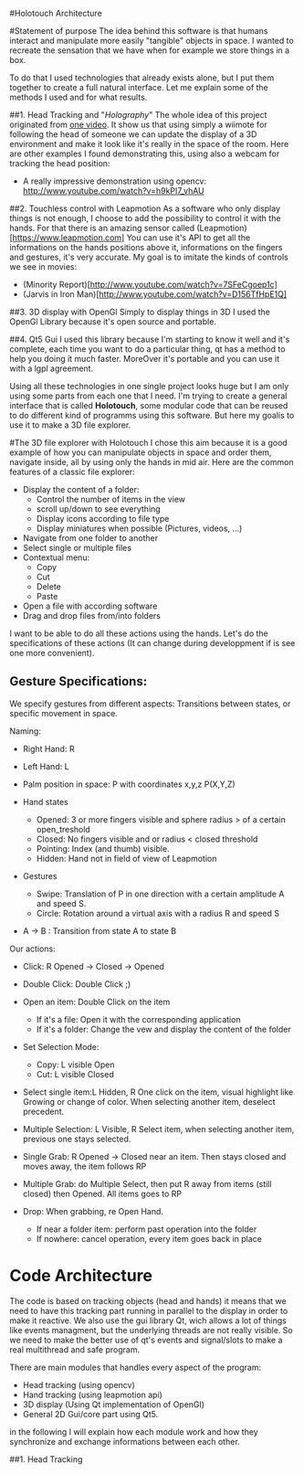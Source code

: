 #Holotouch Architecture

#Statement of purpose
The idea behind this software is that humans interact and manipulate
more easily "tangible" objects in space. I wanted to recreate the sensation
that we have when for example we store things in a box.

To do that I used technologies that already exists alone, but I
put them together to create a full natural interface.
Let me explain some of the methods I used and for what results.

##1. Head Tracking and "*Holography*"
The whole idea of this project originated from [one video](http://www.youtube.com/watch?v=Jd3-eiid-Uw). It show us that using simply a wiimote for following the head of someone we can update
the display of a 3D environment and make it look like it's really in the space of the room.
Here are other examples I found demonstrating this, using also a webcam for tracking the head position:
- A really impressive demonstration using opencv: http://www.youtube.com/watch?v=h9kPI7_vhAU

##2. Touchless control with Leapmotion
As a software who only display things is not enough, I choose to add
the possibility to control it with the hands. For that there is an
amazing sensor called (Leapmotion)[https://www.leapmotion.com]
You can use it's API to get all the informations on the hands
positions above it, informations on the fingers and gestures, it's very
accurate.
My goal is to imitate the kinds of controls we see in movies:
- (Minority Report)[http://www.youtube.com/watch?v=7SFeCgoep1c]
- (Jarvis in Iron Man)[http://www.youtube.com/watch?v=D156TfHpE1Q]

##3. 3D display with OpenGl
Simply to display things in 3D I used the OpenGl Library because it's open source and portable.

##4. Qt5 Gui
I used this library because I'm starting to know it well and it's complete,
each time you want to do a particular thing, qt has a method to help you doing
it much faster. MoreOver it's portable and you can use it with a lgpl agreement.

Using all these technologies in one single project looks huge but I am only using some
parts from each one that I need. I'm trying to create a general interface that is called **Holotouch**, some modular code that can be reused to do different kind of programms using this software. But here my goalis to use it to make a 3D file explorer.

#The 3D file explorer with Holotouch
I chose this aim because it is a good example of how you can manipulate objects in space
and order them, navigate inside, all by using only the hands in mid air.
Here are the common features of a classic file explorer:
- Display the content of a folder:
  - Control the number of items in the view
  - scroll up/down to see everything
  - Display icons according to file type
  - Display miniatures when possible (Pictures, videos, ...)
- Navigate from one folder to another
- Select single or multiple files
- Contextual menu:
  - Copy
  - Cut
  - Delete
  - Paste
- Open a file with according software
- Drag and drop files from/into folders

I want to be able to do all these actions using the hands.
Let's do the specifications of these actions (It can change during developpment if is see one more convenient).

## Gesture Specifications:

We specify gestures from different aspects: Transitions between states, or specific
movement in space.

Naming:
- Right Hand: R
- Left Hand: L
- Palm position in space: P with coordinates x,y,z P(X,Y,Z)
- Hand states
  - Opened: 3 or more fingers visible and sphere radius > of a certain open_treshold
  - Closed: No fingers visible and or radius < closed threshold
  - Pointing: Index (and thumb) visible.
  - Hidden: Hand not in field of view of Leapmotion
- Gestures
  - Swipe: Translation of P in one direction with a certain amplitude A and speed S.
  - Circle: Rotation around a virtual axis with a radius R and speed S

- A -> B : Transition from state A to state B

Our actions:

- Click: R Opened -> Closed -> Opened
- Double Click: Double Click ;)
- Open an item: Double Click on the item
  - If it's a file: Open it with the corresponding application
  - If it's a folder: Change the vew and display the content of the folder

- Set Selection Mode:
  - Copy: L visible Open
  - Cut: L visible Closed
- Select single item:L Hidden,  R One click on the item,
  visual highlight like Growing or change of color. When selecting another item,
  deselect precedent.

- Multiple Selection: L Visible, R Select item,
  when selecting another item, previous one stays selected.
- Single Grab: R Opened -> Closed near an item. Then stays closed and moves away,
  the item follows RP
- Multiple Grab: do Multiple Select, then put R away from items (still closed) then Opened.
  All items goes to RP
- Drop: When grabbing, re Open Hand.
  - If near a folder item: perform past operation into the folder
  - If nowhere: cancel operation, every item goes back in place


# Code Architecture

The code is based on tracking objects (head and hands) it means that we need to have
this tracking part running in parallel to the display in order to make it reactive.
We also use the gui library Qt, wich allows a lot of things like events managment,
but the underlying threads are not really visible. So we need to make the better use
of qt's events and signal/slots to make a real multithread and safe program.

There are main modules that handles every aspect of the program:
- Head tracking (using opencv)
- Hand tracking (using leapmotion api)
- 3D display (Using Qt implementation of OpenGl)
- General 2D Gui/core part using Qt5.

in the following I will explain how each module work and how they synchronize and
exchange informations between each other.

##1. Head Tracking
